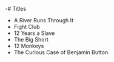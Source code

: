 -# Titles


- A River Runs Through It
- Fight Club
- 12 Years a Slave
- The Big Short
- 12 Monkeys
- The Curious Case of Benjamin Button
